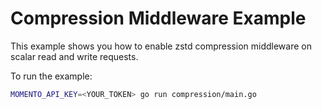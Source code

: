 # Compression Middleware Example

This example shows you how to enable zstd compression middleware on scalar read and write requests.

To run the example:

```bash
MOMENTO_API_KEY=<YOUR_TOKEN> go run compression/main.go 
```